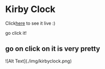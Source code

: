 <h1>Kirby Clock</h1>

<p>Click<a href="https://kirbyclock.netlify.app/">here</a> to see it live :)</p>
<a> go click it!</a>
<h2> go on click on it is very pretty</h2>
![Alt Text](./img/kirbyclock.png)
